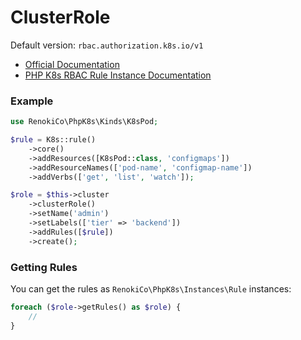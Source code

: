 # ClusterRole

Default version: `rbac.authorization.k8s.io/v1`

* [Official Documentation](https://kubernetes.io/docs/reference/access-authn-authz/rbac/)
* [PHP K8s RBAC Rule Instance Documentation](../../instances/rules.md)

### Example

```php
use RenokiCo\PhpK8s\Kinds\K8sPod;

$rule = K8s::rule()
    ->core()
    ->addResources([K8sPod::class, 'configmaps'])
    ->addResourceNames(['pod-name', 'configmap-name'])
    ->addVerbs(['get', 'list', 'watch']);

$role = $this->cluster
    ->clusterRole()
    ->setName('admin')
    ->setLabels(['tier' => 'backend'])
    ->addRules([$rule])
    ->create();
```

### Getting Rules

You can get the rules as `RenokiCo\PhpK8s\Instances\Rule` instances:

```php
foreach ($role->getRules() as $role) {
    //
}
```
